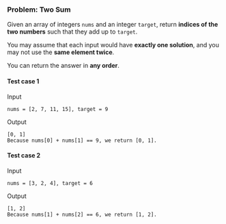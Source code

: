 ### Problem: Two Sum

Given an array of integers `nums` and an integer `target`, return **indices of the two numbers** such that they add up to `target`.

You may assume that each input would have **exactly one solution**, and you may not use the **same element twice**.

You can return the answer in **any order**.

#### Test case 1

Input

```
nums = [2, 7, 11, 15], target = 9
```

Output

```
[0, 1]
Because nums[0] + nums[1] == 9, we return [0, 1].
```

#### Test case 2

Input

```
nums = [3, 2, 4], target = 6
```

Output

```
[1, 2]
Because nums[1] + nums[2] == 6, we return [1, 2].
```
